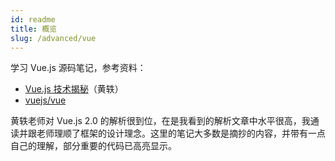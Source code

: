 ```yaml
---
id: readme
title: 概览
slug: /advanced/vue
---
```


学习 Vue.js 源码笔记，参考资料：

- [Vue.js 技术揭秘](https://ustbhuangyi.github.io/vue-analysis/)（黄轶）
- [vuejs/vue](https://github.com/vuejs/vue)

黄轶老师对 Vue.js 2.0 的解析很到位，在是我看到的解析文章中水平很高，我通读并跟老师理顺了框架的设计理念。这里的笔记大多数是摘抄的内容，并带有一点自己的理解，部分重要的代码已高亮显示。